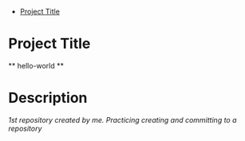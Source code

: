 - [Project Title](https://github.com/MatteoHernandez/hello-world/blob/main/README.md#hello-world)













# Project Title
** hello-world **


# Description
*1st repository created by me. Practicing creating and committing to a repository*
